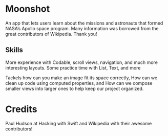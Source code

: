 # Moonshot
An app that lets users learn about the missions and astronauts that formed NASA’s Apollo space program.
Many information was borrowed from the great contributors of Wikipedia. Thank you!

## Skills
More experience with Codable, scroll views, navigation, and much more interesting layouts.
Some practice time with List, Text, and more

Tackels how can you make an image fit its space correctly, How can we clean up code using computed properties, and
How can we compose smaller views into larger ones to help keep our project organized.


# Credits
Paul Hudson at Hacking with Swift and Wikipedia with their awesome contributors!

